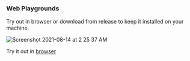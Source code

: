 ### Web Playgrounds

Try out in browser or download from release to keep it installed on your machine.

![Screenshot 2021-08-14 at 2 25 37 AM](https://user-images.githubusercontent.com/43666833/129417582-3bdbc2e9-863d-4ea0-83b0-02e284e51ee8.png)

Try it out in [browser](https://web-playgrounds.vercel.app/)
